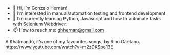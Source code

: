 - 👋 Hi, I’m Gonzalo Hernán!
- 👀 I’m interested in manual/automation testing and frontend development
- 🌱 I’m currently learning Python, Javascript and how to automate tasks with Selenium Webdriver.
- 📫 How to reach me: ghhernan@gmail.com


A Khatmandú, it's one of my favourites songs, by Rino Gaetano.
https://www.youtube.com/watch?v=m2zDKSpe13E

